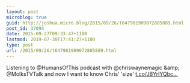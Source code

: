 ```yaml
---
layout: post
microblog: true
guid: http://joshua.micro.blog/2015/09/26/t647901909072805889.html
post_id: 37094
date: 2015-09-27T09:33:47+1100
lastmod: 2019-07-30T17:41:27+1100
type: post
url: /2015/09/26/t647901909072805889.html
---
```

Listening to @HumansOfThis podcast with @chriswaynemagic &amp;amp; @MolksTVTalk and now I want to know Chris' 'size' [t.co/JBYrlYQbc...](https://t.co/JBYrlYQbcF)
